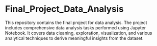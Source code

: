 # Final_Project_Data_Analysis
This repository contains the final project for data analysis. The project includes comprehensive data analysis tasks performed using Jupyter Notebook. It covers data cleaning, exploration, visualization, and various analytical techniques to derive meaningful insights from the dataset.
